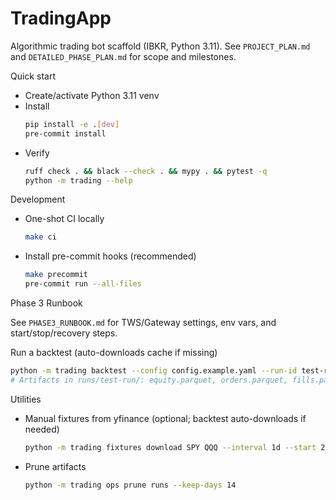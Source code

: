 # TradingApp

Algorithmic trading bot scaffold (IBKR, Python 3.11). See `PROJECT_PLAN.md` and `DETAILED_PHASE_PLAN.md` for scope and milestones.

Quick start

- Create/activate Python 3.11 venv
- Install
  ```bash
  pip install -e .[dev]
  pre-commit install
  ```
- Verify
  ```bash
  ruff check . && black --check . && mypy . && pytest -q
  python -m trading --help
  ```

Development

- One-shot CI locally
  ```bash
  make ci
  ```
- Install pre-commit hooks (recommended)
  ```bash
  make precommit
  pre-commit run --all-files
  ```

Phase 3 Runbook

See `PHASE3_RUNBOOK.md` for TWS/Gateway settings, env vars, and start/stop/recovery steps.

Run a backtest (auto-downloads cache if missing)

```bash
python -m trading backtest --config config.example.yaml --run-id test-run
# Artifacts in runs/test-run/: equity.parquet, orders.parquet, fills.parquet, summary.json (with metrics)
```

Utilities

- Manual fixtures from yfinance (optional; backtest auto-downloads if needed)
  ```bash
  python -m trading fixtures download SPY QQQ --interval 1d --start 2024-01-01 --out-dir data/cache
  ```
- Prune artifacts
  ```bash
  python -m trading ops prune runs --keep-days 14
  ```
